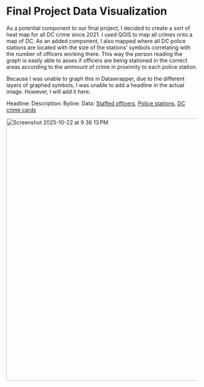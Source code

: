 # Final Project Data Visualization

As a potential component to our final project, I decided to create a sort of heat map for all DC crime since 2021. I used QGIS to map all crimes onto a map of DC. As an added component, I also mapped where all DC police stations are located with the size of the stations' symbols correlating with the number of officers working there. This way the person reading the graph is easily able to asses if officers are being stationed in the correct areas according to the ammount of crime in proximity to each police station.  

Because I was unable to graph this in Datawrapper, due to the different layers of graphed symbols, I was unable to add a headline in the actual image. However, I will add it here.

Headline:
Description:
Byline:
Data: [Staffed officers](https://mpdc.dc.gov/sites/default/files/dc/sites/mpdc/page_content/attachments/Staffing_Report_SEPTEMBER_2025.pdf), [Police stations](https://catalog.data.gov/dataset/police-stations-81573), [DC crime cards](https://crimecards.dc.gov/)


<img width="896" height="690" alt="Screenshot 2025-10-22 at 9 36 13 PM" src="https://github.com/user-attachments/assets/f1a61a1d-38f0-422f-b096-c5b7ed950d9e" />
